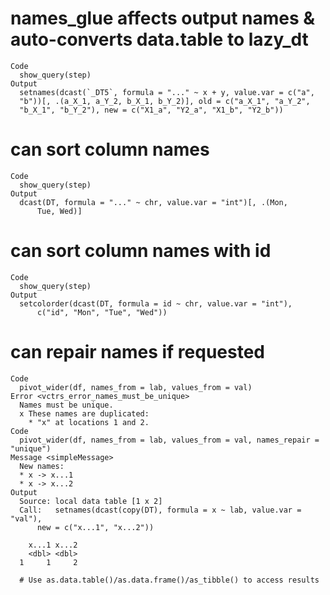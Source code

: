 # names_glue affects output names & auto-converts data.table to lazy_dt

    Code
      show_query(step)
    Output
      setnames(dcast(`_DT5`, formula = "..." ~ x + y, value.var = c("a", 
      "b"))[, .(a_X_1, a_Y_2, b_X_1, b_Y_2)], old = c("a_X_1", "a_Y_2", 
      "b_X_1", "b_Y_2"), new = c("X1_a", "Y2_a", "X1_b", "Y2_b"))

# can sort column names

    Code
      show_query(step)
    Output
      dcast(DT, formula = "..." ~ chr, value.var = "int")[, .(Mon, 
          Tue, Wed)]

# can sort column names with id

    Code
      show_query(step)
    Output
      setcolorder(dcast(DT, formula = id ~ chr, value.var = "int"), 
          c("id", "Mon", "Tue", "Wed"))

# can repair names if requested

    Code
      pivot_wider(df, names_from = lab, values_from = val)
    Error <vctrs_error_names_must_be_unique>
      Names must be unique.
      x These names are duplicated:
        * "x" at locations 1 and 2.
    Code
      pivot_wider(df, names_from = lab, values_from = val, names_repair = "unique")
    Message <simpleMessage>
      New names:
      * x -> x...1
      * x -> x...2
    Output
      Source: local data table [1 x 2]
      Call:   setnames(dcast(copy(DT), formula = x ~ lab, value.var = "val"), 
          new = c("x...1", "x...2"))
      
        x...1 x...2
        <dbl> <dbl>
      1     1     2
      
      # Use as.data.table()/as.data.frame()/as_tibble() to access results

